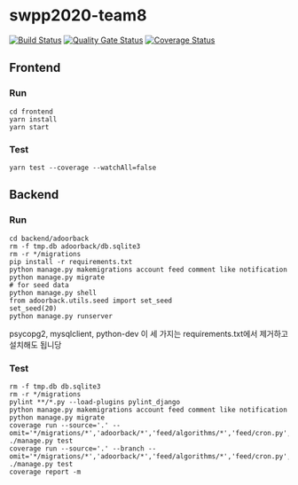 # swpp2020-team8

[![Build Status](https://travis-ci.org/swsnu/swpp2020-team8.svg?branch=master)](https://travis-ci.org/swsnu/swpp2020-team8)
[![Quality Gate Status](https://sonarcloud.io/api/project_badges/measure?project=swsnu_swpp2020-team8&metric=alert_status)](https://sonarcloud.io/dashboard?id=swsnu_swpp2020-team8)
[![Coverage Status](https://coveralls.io/repos/github/swsnu/swpp2020-team8/badge.svg?branch=master)](https://coveralls.io/github/swsnu/swpp2020-team8?branch=master)

## Frontend

### Run
```
cd frontend
yarn install
yarn start
```

### Test
```
yarn test --coverage --watchAll=false
```

## Backend

### Run
```
cd backend/adoorback
rm -f tmp.db adoorback/db.sqlite3
rm -r */migrations
pip install -r requirements.txt
python manage.py makemigrations account feed comment like notification
python manage.py migrate
# for seed data
python manage.py shell
from adoorback.utils.seed import set_seed
set_seed(20)
python manage.py runserver
```

psycopg2, mysqlclient, python-dev
이 세 가지는 requirements.txt에서 제거하고 설치해도 됩니당

### Test

```
rm -f tmp.db db.sqlite3
rm -r */migrations
pylint **/*.py --load-plugins pylint_django
python manage.py makemigrations account feed comment like notification
python manage.py migrate
coverage run --source='.' --omit='*/migrations/*','adoorback/*','feed/algorithms/*','feed/cron.py','account/cron.py','locustfile.py','manage.py','*/wsgi.py','*/asgi.py','*/utils/*' ./manage.py test
coverage run --source='.' --branch --omit='*/migrations/*','adoorback/*','feed/algorithms/*','feed/cron.py','account/cron.py','locustfile.py','manage.py','*/wsgi.py','*/asgi.py','*/utils/*' ./manage.py test
coverage report -m
```

